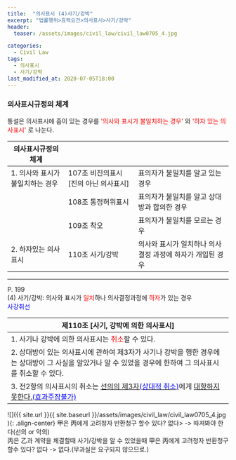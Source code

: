 ```yaml
---
title:  "의사표시 (4)사기/강박"
excerpt: "법률행위>효력요건>의사표시>사기/강박"
header:
  teaser: /assets/images/civil_law/civil_law0705_4.jpg

categories:
  - Civil Law
tags:
  - 의사표시
  - 사기/강박
last_modified_at: 2020-07-05T18:00
---
```


### 의사표시규정의 체계  
통설은 의사표시에 흠이 있는 경우를 <span style="color:red">'의사와 표시가 불일치하는 경우'</span> 와 <span style="color:red">'하자 있는 의사표시'</span> 로 나눈다.  


|	<center>의사표시규정의 체계</center>		|				|				| 
| :-------------------------------------------	| :---------------------------	| :---------------------------	| 
| 1. 의사와 표시가 불일치하는 경우				| 107조 비진의표시 [진의 아닌 의사표시]	| 표의자가 불일치를 알고 있는 경우		|
|						| 108조 통정허위표시			| 표의자가 불일치를 알고 상대방과 합의한 경우	|
|						| 109조 착오			| 표의자가 불일치를 모르는 경우		|
| 2. 하자있는 의사표시					| 110조 사기/강박			| 의사와 표시가 일치하나 의사결정 과정에 하자가 개입된 경우	|
  
---  

P. 199  
(4) 사기/강박: 의사와 표시가 <span style="color:red">일치</span>하나 의사결정과정에 <span style="color:red">하자</span>가 있는 경우    
<span style="color:blue">사강취선</span>

|	<center>제110조 [사기, 강박에 의한 의사표시]</center>	|
| :-------------------------------------------	|
| 1. 사기나 강박에 의한 의사표시는 <span style="color:red">취소</span>할 수 있다.	|
| 2. 상대방이 있는 의사표시에 관하여 제3자가 사기나 강박을 행한 경우에는 상대방이 그 사실을 알았거나 알 수 있었을 경우에 한하여 그 의사표시를 취소할 수 있다.	|
| 3. 전2항의 의사표시의 취소는 <u>선의의 제3자<span style="color:blue">(상대적 취소)</span></u>에게 <u>대항하지 못한다.<span style="color:blue">(효과주장불가)</span></u> 	|


![]({{ site.url }}{{ site.baseurl }}/assets/images/civil_law/civil_law0705_4.jpg   ){: .align-center} 
甲은 丙에게 고려청자 반환청구 할수 있다? 없다> -> 따져봐야 한다(선의 or 악의)  
丙은 乙과 계약을 체결할때 사기/강박을 알 수 있었을때 甲은 丙에게 고려청자 반환청구 할수 있다? 없다 -> 없다.(무과실은 요구되지 않으므로.)    